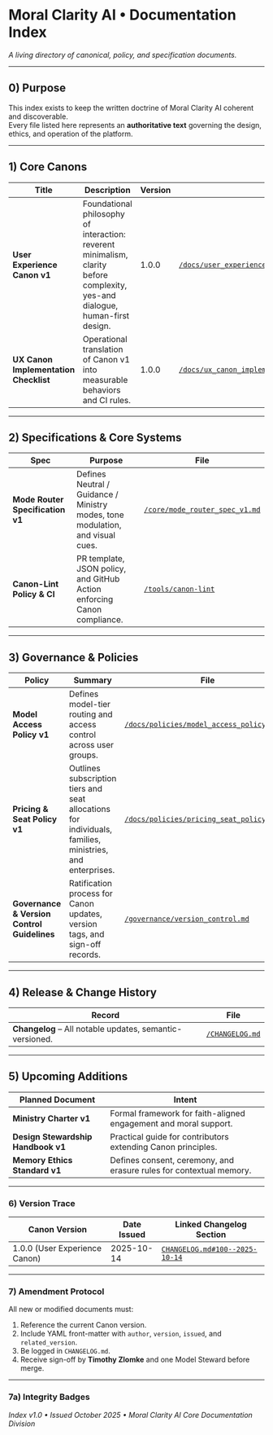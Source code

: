 # Moral Clarity AI • Documentation Index
*A living directory of canonical, policy, and specification documents.*

---

## 0) Purpose
This index exists to keep the written doctrine of Moral Clarity AI coherent and discoverable.  
Every file listed here represents an **authoritative text** governing the design, ethics, and operation of the platform.

---

## 1) Core Canons
| Title | Description | Version | File |
|--------|--------------|---------|------|
| **User Experience Canon v1** | Foundational philosophy of interaction: reverent minimalism, clarity before complexity, yes-and dialogue, human-first design. | 1.0.0 | [`/docs/user_experience_canon_v1.md`](user_experience_canon_v1.md) |
| **UX Canon Implementation Checklist** | Operational translation of Canon v1 into measurable behaviors and CI rules. | 1.0.0 | [`/docs/ux_canon_implementation_checklist_v1.md`](ux_canon_implementation_checklist_v1.md) |

---

## 2) Specifications & Core Systems
| Spec | Purpose | File |
|------|----------|------|
| **Mode Router Specification v1** | Defines Neutral / Guidance / Ministry modes, tone modulation, and visual cues. | [`/core/mode_router_spec_v1.md`](../core/mode_router_spec_v1.md) |
| **Canon-Lint Policy & CI** | PR template, JSON policy, and GitHub Action enforcing Canon compliance. | [`/tools/canon-lint`](../tools/canon-lint) |

---

## 3) Governance & Policies
| Policy | Summary | File |
|---------|----------|------|
| **Model Access Policy v1** | Defines model-tier routing and access control across user groups. | [`/docs/policies/model_access_policy_v1.md`](policies/model_access_policy_v1.md) |
| **Pricing & Seat Policy v1** | Outlines subscription tiers and seat allocations for individuals, families, ministries, and enterprises. | [`/docs/policies/pricing_seat_policy_v1.md`](policies/pricing_seat_policy_v1.md) |
| **Governance & Version Control Guidelines** | Ratification process for Canon updates, version tags, and sign-off records. | [`/governance/version_control.md`](../governance/version_control.md) |

---

## 4) Release & Change History
| Record | File |
|---------|------|
| **Changelog** – All notable updates, semantic-versioned. | [`/CHANGELOG.md`](../CHANGELOG.md) |

---

## 5) Upcoming Additions
| Planned Document | Intent |
|------------------|--------|
| **Ministry Charter v1** | Formal framework for faith-aligned engagement and moral support. |
| **Design Stewardship Handbook v1** | Practical guide for contributors extending Canon principles. |
| **Memory Ethics Standard v1** | Defines consent, ceremony, and erasure rules for contextual memory. |

---

### 6) Version Trace
| Canon Version | Date Issued | Linked Changelog Section |
|----------------|-------------|--------------------------|
| 1.0.0 (User Experience Canon) | 2025-10-14 | [`CHANGELOG.md#100--2025-10-14`](../CHANGELOG.md#100--2025-10-14) |

---

### 7) Amendment Protocol
All new or modified documents must:
1. Reference the current Canon version.  
2. Include YAML front-matter with `author`, `version`, `issued`, and `related_version`.  
3. Be logged in `CHANGELOG.md`.  
4. Receive sign-off by **Timothy Zlomke** and one Model Steward before merge.

---
### 7a) Integrity Badges
<!-- CHECKSUMS:BEGIN -->
<!-- This section is auto-generated. Do not edit by hand. -->
<!-- CHECKSUMS:END -->

*Index v1.0 • Issued October 2025 • Moral Clarity AI Core Documentation Division*
